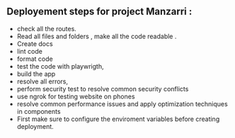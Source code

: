 ## Deployement steps for project Manzarri :
- check all the routes.
- Read all files and folders , make all the code readable .
- Create docs 
- lint code 
- format code
- test the code with playwrigth,
- build the app
- resolve all errors,
- perform security test to resolve common security conflicts 
- use ngrok for testing website on phones 
- resolve common performance issues and apply optimization techniques in components
- First make sure to configure the enviroment variables before creating deployment.  